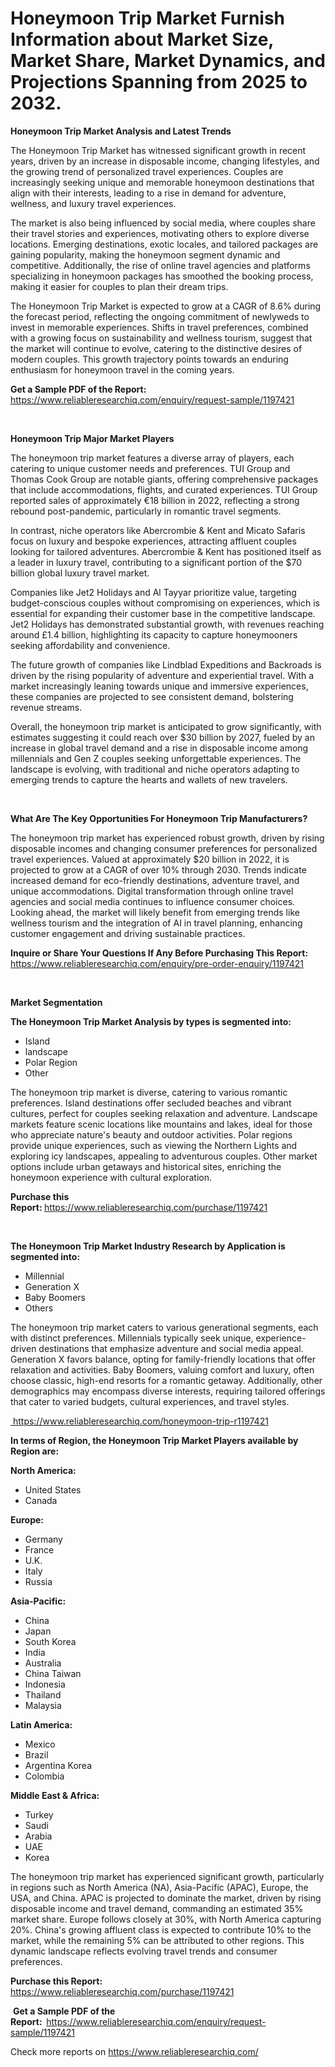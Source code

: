 <p><h1>Honeymoon Trip Market Furnish Information about Market Size, Market Share, Market Dynamics, and Projections Spanning from 2025 to 2032.</h1></p><p><strong>Honeymoon Trip Market Analysis and Latest Trends</strong></p>
<p><p>The Honeymoon Trip Market has witnessed significant growth in recent years, driven by an increase in disposable income, changing lifestyles, and the growing trend of personalized travel experiences. Couples are increasingly seeking unique and memorable honeymoon destinations that align with their interests, leading to a rise in demand for adventure, wellness, and luxury travel experiences.</p><p>The market is also being influenced by social media, where couples share their travel stories and experiences, motivating others to explore diverse locations. Emerging destinations, exotic locales, and tailored packages are gaining popularity, making the honeymoon segment dynamic and competitive. Additionally, the rise of online travel agencies and platforms specializing in honeymoon packages has smoothed the booking process, making it easier for couples to plan their dream trips.</p><p>The Honeymoon Trip Market is expected to grow at a CAGR of 8.6% during the forecast period, reflecting the ongoing commitment of newlyweds to invest in memorable experiences. Shifts in travel preferences, combined with a growing focus on sustainability and wellness tourism, suggest that the market will continue to evolve, catering to the distinctive desires of modern couples. This growth trajectory points towards an enduring enthusiasm for honeymoon travel in the coming years.</p></p>
<p><strong>Get a Sample PDF of the Report:&nbsp;</strong> <a href="https://www.reliableresearchiq.com/enquiry/request-sample/1197421?utm_campaign=3318&utm_medium=2&utm_source=Github&utm_content=ia&utm_term=09032025&utm_id=honeymoon-trip">https://www.reliableresearchiq.com/enquiry/request-sample/1197421</a></p>
<p>&nbsp;</p>
<p><strong>Honeymoon Trip Major Market Players</strong></p>
<p><p>The honeymoon trip market features a diverse array of players, each catering to unique customer needs and preferences. TUI Group and Thomas Cook Group are notable giants, offering comprehensive packages that include accommodations, flights, and curated experiences. TUI Group reported sales of approximately €18 billion in 2022, reflecting a strong rebound post-pandemic, particularly in romantic travel segments.</p><p>In contrast, niche operators like Abercrombie & Kent and Micato Safaris focus on luxury and bespoke experiences, attracting affluent couples looking for tailored adventures. Abercrombie & Kent has positioned itself as a leader in luxury travel, contributing to a significant portion of the $70 billion global luxury travel market. </p><p>Companies like Jet2 Holidays and Al Tayyar prioritize value, targeting budget-conscious couples without compromising on experiences, which is essential for expanding their customer base in the competitive landscape. Jet2 Holidays has demonstrated substantial growth, with revenues reaching around £1.4 billion, highlighting its capacity to capture honeymooners seeking affordability and convenience.</p><p>The future growth of companies like Lindblad Expeditions and Backroads is driven by the rising popularity of adventure and experiential travel. With a market increasingly leaning towards unique and immersive experiences, these companies are projected to see consistent demand, bolstering revenue streams.</p><p>Overall, the honeymoon trip market is anticipated to grow significantly, with estimates suggesting it could reach over $30 billion by 2027, fueled by an increase in global travel demand and a rise in disposable income among millennials and Gen Z couples seeking unforgettable experiences. The landscape is evolving, with traditional and niche operators adapting to emerging trends to capture the hearts and wallets of new travelers.</p></p>
<p>&nbsp;</p>
<p><strong>What Are The Key Opportunities For Honeymoon Trip Manufacturers?</strong></p>
<p><p>The honeymoon trip market has experienced robust growth, driven by rising disposable incomes and changing consumer preferences for personalized travel experiences. Valued at approximately $20 billion in 2022, it is projected to grow at a CAGR of over 10% through 2030. Trends indicate increased demand for eco-friendly destinations, adventure travel, and unique accommodations. Digital transformation through online travel agencies and social media continues to influence consumer choices. Looking ahead, the market will likely benefit from emerging trends like wellness tourism and the integration of AI in travel planning, enhancing customer engagement and driving sustainable practices.</p></p>
<p><strong>Inquire or Share Your Questions If Any Before Purchasing This Report:</strong> <a href="https://www.reliableresearchiq.com/enquiry/pre-order-enquiry/1197421?utm_campaign=3318&utm_medium=2&utm_source=Github&utm_content=ia&utm_term=09032025&utm_id=honeymoon-trip">https://www.reliableresearchiq.com/enquiry/pre-order-enquiry/1197421</a></p>
<p>&nbsp;</p>
<p><strong>Market Segmentation</strong></p>
<p><strong>The Honeymoon Trip Market Analysis by types is segmented into:</strong></p>
<p><ul><li>Island</li><li>landscape</li><li>Polar Region</li><li>Other</li></ul></p>
<p><p>The honeymoon trip market is diverse, catering to various romantic preferences. Island destinations offer secluded beaches and vibrant cultures, perfect for couples seeking relaxation and adventure. Landscape markets feature scenic locations like mountains and lakes, ideal for those who appreciate nature's beauty and outdoor activities. Polar regions provide unique experiences, such as viewing the Northern Lights and exploring icy landscapes, appealing to adventurous couples. Other market options include urban getaways and historical sites, enriching the honeymoon experience with cultural exploration.</p></p>
<p><strong>Purchase this Report:&nbsp;</strong><a href="https://www.reliableresearchiq.com/purchase/1197421?utm_campaign=3318&utm_medium=2&utm_source=Github&utm_content=ia&utm_term=09032025&utm_id=honeymoon-trip">https://www.reliableresearchiq.com/purchase/1197421</a></p>
<p>&nbsp;</p>
<p><strong>The Honeymoon Trip Market Industry Research by Application is segmented into:</strong></p>
<p><ul><li>Millennial</li><li>Generation X</li><li>Baby Boomers</li><li>Others</li></ul></p>
<p><p>The honeymoon trip market caters to various generational segments, each with distinct preferences. Millennials typically seek unique, experience-driven destinations that emphasize adventure and social media appeal. Generation X favors balance, opting for family-friendly locations that offer relaxation and activities. Baby Boomers, valuing comfort and luxury, often choose classic, high-end resorts for a romantic getaway. Additionally, other demographics may encompass diverse interests, requiring tailored offerings that cater to varied budgets, cultural experiences, and travel styles.</p></p>
<p><a href="https://www.reliableresearchiq.com/honeymoon-trip-r1197421?utm_campaign=3318&utm_medium=2&utm_source=Github&utm_content=ia&utm_term=09032025&utm_id=honeymoon-trip">&nbsp;https://www.reliableresearchiq.com/honeymoon-trip-r1197421</a></p>
<p><strong>In terms of Region, the Honeymoon Trip Market Players available by Region are:</strong></p>
<p>
    <p> <strong> North America: </strong>
        <ul>
            <li>United States</li>
            <li>Canada</li>
        </ul>
        </p> 
    <p> <strong> Europe: </strong>
        <ul>
            <li>Germany</li>
            <li>France</li>
            <li>U.K.</li>
            <li>Italy</li>
            <li>Russia</li>
        </ul>
        </p> 
    <p> <strong> Asia-Pacific: </strong>
        <ul>
            <li>China</li>
            <li>Japan</li>
            <li>South Korea</li>
            <li>India</li>
            <li>Australia</li>
            <li>China Taiwan</li>
            <li>Indonesia</li>
            <li>Thailand</li>
            <li>Malaysia</li>
        </ul>
        </p> 
    <p> <strong> Latin America: </strong>
        <ul>
            <li>Mexico</li>
            <li>Brazil</li>
            <li>Argentina Korea</li>
            <li>Colombia</li>
        </ul>
        </p> 
    <p> <strong> Middle East & Africa: </strong>
        <ul>
            <li>Turkey</li>
            <li>Saudi</li>
            <li>Arabia</li>
            <li>UAE</li>
            <li>Korea</li>
        </ul>
    </p>
    </p>
<p><p>The honeymoon trip market has experienced significant growth, particularly in regions such as North America (NA), Asia-Pacific (APAC), Europe, the USA, and China. APAC is projected to dominate the market, driven by rising disposable income and travel demand, commanding an estimated 35% market share. Europe follows closely at 30%, with North America capturing 20%. China's growing affluent class is expected to contribute 10% to the market, while the remaining 5% can be attributed to other regions. This dynamic landscape reflects evolving travel trends and consumer preferences.</p></p>
<p><strong>Purchase this Report: </strong><a href="https://www.reliableresearchiq.com/purchase/1197421?utm_campaign=3318&utm_medium=2&utm_source=Github&utm_content=ia&utm_term=09032025&utm_id=honeymoon-trip">https://www.reliableresearchiq.com/purchase/1197421</a></p>
<p>&nbsp;<strong>Get a Sample PDF of the Report:&nbsp;&nbsp;</strong><a href="https://www.reliableresearchiq.com/enquiry/request-sample/1197421?utm_campaign=3318&utm_medium=2&utm_source=Github&utm_content=ia&utm_term=09032025&utm_id=honeymoon-trip">https://www.reliableresearchiq.com/enquiry/request-sample/1197421</a></p>
<p><strong></strong></p>
<p>Check more reports on <a href="https://www.reliableresearchiq.com/?utm_campaign=3318&utm_medium=2&utm_source=Github&utm_content=ia&utm_term=09032025&utm_id=honeymoon-trip">https://www.reliableresearchiq.com/</a></p>